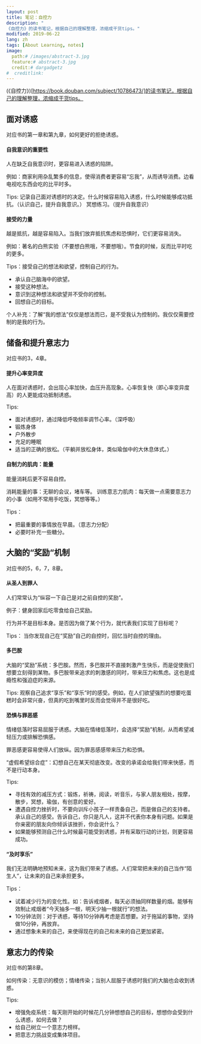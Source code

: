 ```yaml
---
layout: post
title: 笔记：自控力
description: "
《自控力》的读书笔记，根据自己的理解整理，浓缩成干货tips。"
modified: 2019-06-22
lang: zh
tags: [About Learning, notes]
image:
  path:# /images/abstract-3.jpg
  feature:# abstract-3.jpg
  credit:# dargadgetz
#  creditlink:
---
```




(《自控力》)[https://book.douban.com/subject/10786473/]的读书笔记，根据自己的理解整理，浓缩成干货tips。

## 面对诱惑

对应书的第一章和第九章，如何更好的拒绝诱惑。

#### 自我意识的重要性

人在缺乏自我意识时，更容易进入诱惑的陷阱。

例如：商家利用杂乱繁多的信息，使得消费者更容易“忘我”，从而诱导消费。边看电视吃东西会吃的比平时多。

Tips:
记录自己面对诱惑时的决定。什么时候容易陷入诱惑，什么时候能够成功抵抗。（认识自己，提升自我意识。）
冥想练习。（提升自我意识）


#### 接受的力量

越是抵抗，越是容易陷入。当我们放弃抵抗焦虑和恐惧时，它们更容易消失。

例如：著名的白熊实验（不要想白熊哦，不要想哦）。节食的时候，反而比平时吃的更多。

Tips：接受自己的想法和欲望，控制自己的行为。
* 承认自己脑海中的欲望。
* 接受这种想法。
* 意识到这种想法和欲望并不受你的控制。
* 回想自己的目标。

个人补充：了解“我的想法”仅仅是想法而已，是不受我认为控制的。我仅仅需要控制的是我的行为。

## 储备和提升意志力

对应书的3，4章。

#### 提升心率变异度


人在面对诱惑时，会出现心率加快，血压升高现象。心率恢复快（即心率变异度高）的人更能成功抵制诱惑。

Tips:
* 面对诱惑时，通过降低呼吸频率调节心率。（深呼吸）
* 锻炼身体
* 户外散步
* 充足的睡眠
* 适当的正确的放松。（平躺并放松身体，类似瑜伽中的大休息体式。）


#### 自制力的肌肉：能量

能量消耗后更不容易自控。

消耗能量的事：无聊的会议，堵车等。
训练意志力肌肉：每天做一点需要意志力的小事（如用不常用手吃饭，冥想等等。）

Tips：
* 把最重要的事情放在早晨。（意志力分配）
* 必要时补充一些糖分。

## 大脑的“奖励“机制

对应书的5，6，7，8章。

#### 从圣人到罪人

人们常常认为“纵容一下自己是对之前自控的奖励”。

例子：健身回家后吃零食给自己奖励。

行为并不是目标本身。是否因为做了某个行为，就代表我们实现了目标呢？

Tips：
当你发现自己在“奖励”自己的自控时，回忆当时自控的理由。

#### 多巴胺

大脑的“奖励”系统：多巴胺。然而，多巴胺并不直接刺激产生快乐，而是促使我们想要立刻得到某物。多巴胺带来追求的刺激感的同时，带来压力和焦虑。这也是成瘾性和强迫症的来源。

Tips:
观察自己追求“享乐”和“享乐”时的感受。例如，在人们欲望强烈的想要吃蛋糕时会非常兴奋，但真的吃到嘴里时反而会觉得并不是很好吃。

#### 恐惧与罪恶感


情绪低落时容易屈服于诱惑。大脑在情绪低落时，会选择“奖励”机制，从而希望减轻压力或排解恐惧感。

罪恶感更容易使得人们放纵。因为罪恶感感带来压力和恐惧。

“虚假希望综合症”：幻想自己在某天彻底改变。改变的承诺会给我们带来快感，而不是行动本身。

Tips:
* 寻找有效的减压方式：锻炼，祈祷，阅读，听音乐，与家人朋友相处，按摩，散步，冥想，瑜伽，有创意的爱好。
* 遭遇自控力挫折时，不要向训斥小孩子一样责备自己，而是做自己的支持者。承认自己的感受。告诉自己，你只是凡人，这并不代表你本身有问题。如果是你亲密的朋友向你倾诉该挫折，你会说什么？
* 如果能够预测自己什么时候最可能受到诱惑，并有采取行动的计划，则更容易成功。

#### “及时享乐”

我们无法明确地预知未来，这为我们带来了诱惑。人们常常把未来的自己当作“陌生人”，让未来的自己来承担更多。

Tips：
* 试着减少行为的变化性。如：告诉戒烟者，每天必须抽同样数量的烟。能够有效制止戒烟者“今天抽多一根，明天少抽一根就行”的想法。
* 10分钟法则：对于诱惑，等待10分钟再考虑是否想要。对于拖延的事物，坚持做10分钟，再放弃。
* 通过想象未来的自己，来使得现在的自己和未来的自己更加紧密。

## 意志力的传染

对应书的第8章。

如何传染：无意识的模仿；情绪传染；当别人屈服于诱惑时我们的大脑也会收到诱惑。

Tips:
* 增强免疫系统：每天刚开始的时候花几分钟想想自己的目标，想想你会受到什么诱惑，如何去做？
* 给自己树立一个意志力榜样。
* 把意志力挑战变成集体项目。
